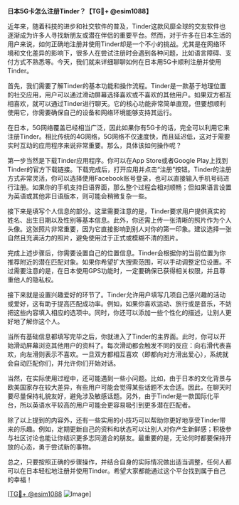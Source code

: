 **日本5G卡怎么注册Tinder？【TG💪+ @esim1088】**

近年来，随着科技的进步和社交软件的普及，Tinder这款风靡全球的交友软件也逐渐成为许多人寻找新朋友或潜在伴侣的重要平台。然而，对于许多在日本生活的用户来说，如何正确地注册并使用Tinder却是一个不小的挑战。尤其是在网络环境和文化差异的影响下，很多人在尝试注册时会遇到各种问题，比如语言障碍、支付方式不熟悉等。今天，我们就来详细聊聊如何在日本用5G卡顺利注册并使用Tinder。

首先，我们需要了解Tinder的基本功能和操作流程。Tinder是一款基于地理位置的社交应用，用户可以通过滑动屏幕选择喜欢或不喜欢的其他用户。如果双方都互相喜欢，就可以通过Tinder进行聊天。它的核心功能非常简单直观，但要想顺利使用它，你需要确保自己的设备和网络环境能够支持其运行。

在日本，5G网络覆盖已经相当广泛，因此如果你有5G卡的话，完全可以利用它来注册Tinder。相比传统的4G网络，5G网络不仅速度快，而且延迟低，这对于需要实时互动的应用程序来说非常重要。那么，具体该如何操作呢？

第一步当然是下载Tinder应用程序。你可以在App Store或者Google Play上找到Tinder的官方下载链接。下载完成后，打开应用并点击“注册”按钮。Tinder的注册方式非常灵活，你可以选择使用Facebook账号登录，也可以直接输入手机号码进行注册。如果你的手机支持日语界面，那么整个过程会相对顺畅；但如果语言设置为英语或其他非日语版本，则可能会稍微复杂一些。

接下来是填写个人信息的部分。这里需要注意的是，Tinder要求用户提供真实的姓名、出生日期以及性别等基本信息。此外，你还需上传一张清晰的照片作为个人头像。这张照片非常重要，因为它直接影响到别人对你的第一印象。建议选择一张自然且充满活力的照片，避免使用过于正式或模糊不清的图片。

完成上述步骤后，你需要设置自己的位置信息。Tinder会根据你的当前位置为你推荐附近的潜在匹配对象。如果你希望扩大搜索范围，可以手动调整定位设置。不过需要注意的是，在日本使用GPS功能时，一定要确保已获得相关权限，并且尊重他人的隐私权。

接下来就是设置兴趣爱好的环节了。Tinder允许用户填写几项自己感兴趣的活动或爱好，这有助于提高匹配成功率。例如，如果你喜欢运动、旅行或是音乐，不妨把这些内容填入相应的选项中。同时，你还可以添加一些个性化的描述，让别人更好地了解你这个人。

当所有基础信息都填写完毕之后，你就进入了Tinder的主界面。此时，你可以开始滑动屏幕浏览其他用户的资料了。每次滑动都会触发不同的反应：向右滑代表喜欢，向左滑则表示不喜欢。一旦双方都相互喜欢（即都向对方滑出爱心），系统就会自动匹配你们，并允许你们开始对话。

当然，在实际使用过程中，还可能遇到一些小问题。比如，由于日本的文化背景与欧美国家存在较大差异，有些用户可能会觉得某些话题不太合适。因此，在聊天时要尽量保持礼貌友好，避免涉及敏感话题。另外，由于Tinder是一款国际化平台，所以英语水平较高的用户可能会更容易吸引到更多潜在匹配者。

除了以上提到的内容外，还有一些实用的小技巧可以帮助你更好地享受Tinder带来的乐趣。例如，定期更新自己的资料和状态可以让别人对你产生新鲜感；积极参与社区讨论也能让你结识更多志同道合的朋友。最重要的是，无论何时都要保持开放的心态，勇于尝试新的事物。

总之，只要按照正确的步骤操作，并结合自身的实际情况做出适当调整，任何人都可以在日本轻松地注册并使用Tinder。希望大家都能通过这个平台找到属于自己的幸福！

[[TG💪+ @esim1088](https://t.me/s/esim1088) ![Image](https://i.postimg.cc/4NQfJmqS/Snipaste-2025-05-13-00-14-12.png)]
